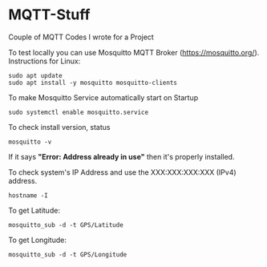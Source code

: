 # MQTT-Stuff
Couple of MQTT Codes I wrote for a Project

To test locally you can use Mosquitto MQTT Broker (https://mosquitto.org/).
Instructions for Linux:

```
sudo apt update
sudo apt install -y mosquitto mosquitto-clients
```

To make Mosquitto Service automatically start on Startup
```
sudo systemctl enable mosquitto.service
```
To check install version, status
```
mosquitto -v
```
If it says **"Error: Address already in use"** then it's properly installed.

To check system's IP Address and use the XXX:XXX:XXX:XXX (IPv4) address.
```
hostname -I
```
To get Latitude:
```
mosquitto_sub -d -t GPS/Latitude
```
To get Longitude:
```
mosquitto_sub -d -t GPS/Longitude
```
